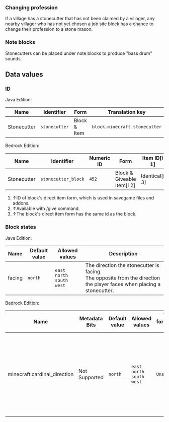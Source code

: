 ### Changing profession
If a village has a stonecutter that has not been claimed by a villager, any nearby villager who has not yet chosen a job site block has a chance to change their profession to a stone mason.

### Note blocks
Stonecutters can be placed under note blocks to produce "bass drum" sounds.

## Data values
### ID
Java Edition:

| Name        | Identifier    | Form         | Translation key               |
|-------------|---------------|--------------|-------------------------------|
| Stonecutter | `stonecutter` | Block & Item | `block.minecraft.stonecutter` |

Bedrock Edition:

| Name        | Identifier          | Numeric ID | Form                       | Item ID[i 1]   | Translation key               |
|-------------|---------------------|------------|----------------------------|----------------|-------------------------------|
| Stonecutter | `stonecutter_block` | `452`      | Block & Giveable Item[i 2] | Identical[i 3] | `tile.stonecutter_block.name` |

1. ↑ID of block's direct item form, which is used in savegame files and addons.
2. ↑Available with /give command.
3. ↑The block's direct item form has the same id as the block.

### Block states
Java Edition:

| Name   | Default value | Allowed values                            | Description                                                                                                               |
|--------|---------------|-------------------------------------------|---------------------------------------------------------------------------------------------------------------------------|
| facing | `north`       | `east`<br/>`north`<br/>`south`<br/>`west` | The direction the stonecutter is facing.<br/>The opposite from the direction the player faces when placing a stonecutter. |

Bedrock Edition:

| Name                         | Metadata Bits | Default value | Allowed values                            | Values forMetadata Bits | Description                                                                                                               |
|------------------------------|---------------|---------------|-------------------------------------------|-------------------------|---------------------------------------------------------------------------------------------------------------------------|
| minecraft:cardinal_direction | Not Supported | `north`       | `east`<br/>`north`<br/>`south`<br/>`west` | `Unsupported`           | The direction the stonecutter is facing.<br/>The opposite from the direction the player faces when placing a stonecutter. |




